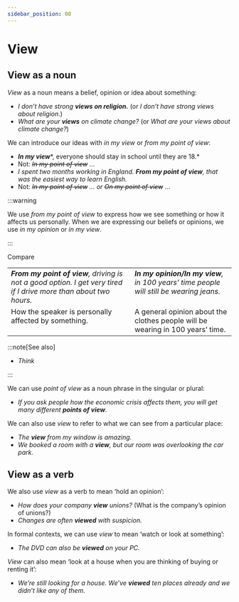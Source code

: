 ```yaml
---
sidebar_position: 08
---
```


# View

## View as a noun

*View* as a noun means a belief, opinion or idea about something:

- *I don’t have strong* ***views on religion.*** (or *I don’t have strong views about religion*.)
- *What are your **views** on climate change?* (or *What are your views about climate change?*)

We can introduce our ideas with *in my view* or *from my point of view*:

- ***In my view****, everyone should stay in school until they are 18.*
- Not: *~~In my point of view~~* …
- *I spent two months working in England. **From my point of view**, that was the easiest way to learn English.*
- Not: *~~In my point of view~~ … or ~~On my point of view~~* …

:::warning

We use *from my point of view* to express how we see something or how it affects us personally. When we are expressing our beliefs or opinions, we use *in my opinion* or *in my view*.

:::

Compare

<table><tbody><tr valign="top"><td><b><i>From my point of view</i></b><i>, driving is not a good option. I get very tired if I drive more than about two hours.</i></td><td><b><i>In my opinion/In my view</i></b><i>, in 100 years’ time people will still be wearing jeans.</i></td></tr><tr valign="top"><td>How the speaker is personally affected by something.</td><td>A general opinion about the clothes people will be wearing in 100 years’ time.</td></tr></tbody></table>

:::note[See also]

- *Think*

:::

We can use *point of view* as a noun phrase in the singular or plural:

- *If you ask people how the economic crisis affects them, you will get many different **points of view**.*

We can also use *view* to refer to what we can see from a particular place:

- *The **view** from my window is amazing.*
- *We booked a room with a **view**, but our room was overlooking the car park.*

## View as a verb

We also use *view* as a verb to mean ‘hold an opinion’:

- *How does your company **view** unions?* (What is the company’s opinion of unions?)
- *Changes are often **viewed** with suspicion.*

In formal contexts, we can use *view* to mean ‘watch or look at something’:

- *The DVD can also be **viewed** on your PC.*

*View* can also mean ‘look at a house when you are thinking of buying or renting it’:

- *We’re still looking for a house. We’ve **viewed** ten places already and we didn’t like any of them.*
